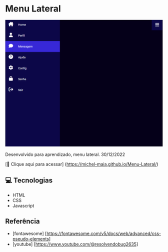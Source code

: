 # Menu Lateral


![preview](./.github/preview.png)


Desenvolvido para aprendizado, menu lateral. 30/12/2022


[🔗 Clique aqui para acessar] (https://michel-maia.github.io/Menu-Lateral/)


## 💻 Tecnologias

- HTML
- CSS
- Javascript


## Referência

- [fontawesome] [https://fontawesome.com/v5/docs/web/advanced/css-pseudo-elements]
- [youtube] [https://www.youtube.com/@resolvendobug2635]
